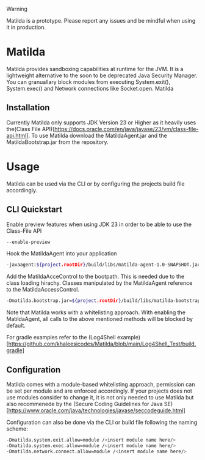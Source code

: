 > [!WARNING]
> Matilda is a prototype. Please report any issues and be mindful when using it in production.

# Matilda
Matilda provides sandboxing capabilities at runtime for the JVM. It is a lightweight alternative to the soon to be deprecated Java Security Manager. You can granuallary block modules from executing System.exit(), System.exec() and Network connections like Socket.open.
Matilda 

## Installation
Currently Matilda only supports JDK Version 23 or Higher as it heavily uses the(Class File API)[https://docs.oracle.com/en/java/javase/23/vm/class-file-api.html]. To use Matilda download the MatildaAgent.jar and the MatildaBootstrap.jar from the repository.


# Usage
Matilda can be used via the CLI or by configuring the projects build file accordingly. 

## CLI Quickstart
Enable preview features when using JDK 23 in order to be able to use the Class-File API
```bash
--enable-preview
```
Hook the MatildaAgent into your application
```bash
-javaagent:${project.rootDir}/build/libs/matilda-agent-1.0-SNAPSHOT.jar
```

Add the MatildaAcceControl to the bootpath. This is needed due to the class loading hirachy. Classes manipulated by the MatildaAgent reference to the MatildaAccessControl.
```bash
-Dmatilda.bootstrap.jar=${project.rootDir}/build/libs/matilda-bootstrap-1.0-SNAPSHOT.jar"
```
Note that Matilda works with a whitelisting approach. With enabling the MatildaAgent, all calls to the above mentioned methods will be blocked by default.

For gradle examples refer to the (Log4Shell example)[https://github.com/khaleesicodes/Matilda/blob/main/Log4Shell_Test/build.gradle]


## Configuration
Matilda comes with a module-based whitelisting approach, permission can be set per module and are enforced accordingly. If your projects does not use modules consider to change it, it is not only needed to use Matilda but also recommenede by the (Secure Coding Guidelines for Java SE)[https://www.oracle.com/java/technologies/javase/seccodeguide.html]

Configuration can also be done via the CLI or build file following the naming scheme:
```bash
-Dmatilda.system.exit.allow=module /<insert module name here/>
-Dmatilda.system.exec.allow=module /<insert module name here/>
-Dmatilda.network.connect.allow=module /<insert module name here/>
```




